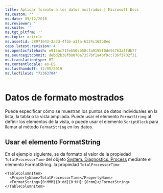 ```yaml
---
title: Aplicar formato a los datos mostrados | Microsoft Docs
ms.custom: ''
ms.date: 09/12/2016
ms.reviewer: ''
ms.suite: ''
ms.tgt_pltfrm: ''
ms.topic: article
ms.assetid: 38971643-2a3d-4f5b-a1fa-6334c162b8ed
caps.latest.revision: 4
ms.openlocfilehash: e915ac71feb50cb58cfa9195f0de94763affdb77
ms.sourcegitcommit: debd2b38fb8070a7357bf1a4bf9cc736f3702f31
ms.translationtype: MT
ms.contentlocale: es-ES
ms.lasthandoff: 12/05/2019
ms.locfileid: "72363704"
---
```

# <a name="formatting-displayed-data"></a>Datos de formato mostrados

Puede especificar cómo se muestran los puntos de datos individuales en la lista, la tabla o la vista ampliada. Puede usar el elemento `FormatString` al definir los elementos de la vista, o puede usar el elemento `ScriptBlock` para llamar al método `FormatString` en los datos.

## <a name="using-the-formatstring-element"></a>Usar el elemento FormatString

En el ejemplo siguiente, se da formato al valor de la propiedad `TotalProcessorTime` del objeto [System. Diagnostics. Process](/dotnet/api/System.Diagnostics.Process) mediante el elemento FormatString. la propiedad `TotalProcessorTime`

```
<TableColumnItem>
  <PropertyName>TotalProcessorTime</PropertyName>
  <FormatString>{0:MMM}{0:dd}{0:HH}:{0:mm}</FormatString>
</TableColumnItem>
```



